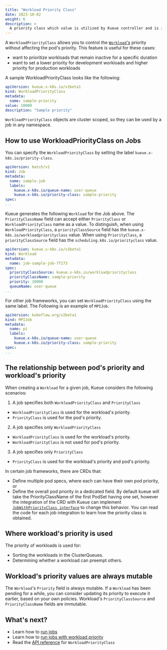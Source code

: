```yaml
---
title: "Workload Priority Class"
date: 2023-10-02
weight: 6
description: >
  A priority class which value is utilized by Kueue controller and is independent from pod's priority.
---
```


A `WorkloadPriorityClass` allows you to control the [`Workload`'s](/docs/concepts/workload) priority without affecting the pod's priority.
This feature is useful for these cases:
- want to prioritize workloads that remain inactive for a specific duration
- want to set a lower priority for development workloads and higher priority for production workloads

A sample WorkloadPriorityClass looks like the following:

```yaml
apiVersion: kueue.x-k8s.io/v1beta1
kind: WorkloadPriorityClass
metadata:
  name: sample-priority
value: 10000
description: "Sample priority"
```

`WorkloadPriorityClass` objects are cluster scoped, so they can be used by a job in any namespace.

## How to use WorkloadPriorityClass on Jobs

You can specify the `WorkloadPriorityClass` by setting the label `kueue.x-k8s.io/priority-class`.

```yaml
apiVersion: batch/v1
kind: Job
metadata:
  name: sample-job
  labels:
    kueue.x-k8s.io/queue-name: user-queue
    kueue.x-k8s.io/priority-class: sample-priority
spec:
...
```

Kueue generates the following `Workload` for the Job above.
The `PriorityClassName` field can accept either `PriorityClass` or
`WorkloadPriorityClass` name as a value. To distinguish, when using `WorkloadPriorityClass`,
a `priorityClassSource` field has the `kueue.x-k8s.io/workloadpriorityclass` value.
When using `PriorityClass`, a `priorityClassSource` field has the `scheduling.k8s.io/priorityclass` value.

```yaml
apiVersion: kueue.x-k8s.io/v1beta1
kind: Workload
metadata:
  name: job-sample-job-7f173
spec:
  priorityClassSource: kueue.x-k8s.io/workloadpriorityclass
  priorityClassName: sample-priority
  priority: 10000
  queueName: user-queue
...
```

For other job frameworks, you can set `WorkloadPriorityClass` using the same label.
The Following is an example of `MPIJob`.

```yaml
apiVersion: kubeflow.org/v2beta1
kind: MPIJob
metadata:
  name: pi
  labels:
    kueue.x-k8s.io/queue-name: user-queue
    kueue.x-k8s.io/priority-class: sample-priority
spec:
...
```

## The relationship between pod's priority and workload's priority

When creating a `Workload` for a given job, Kueue considers the following scenarios:
1. A job specifies both `WorkloadPriorityClass` and `PriorityClass`
- `WorkloadPriorityClass` is used for the workload's priority.
- `PriorityClass` is used for the pod's priority.
2. A job specifies only `WorkloadPriorityClass`
- `WorkloadPriorityClass` is used for the workload's priority.
- `WorkloadPriorityClass` is not used for pod's priority.
3. A job specifies only `PriorityClass`
- `PriorityClass` is used for the workload's priority and pod's priority.

In certain job frameworks, there are CRDs that:
- Define multiple pod specs, where each can have their own pod priority, or
- Define the overall pod priority in a dedicated field.
By default kueue will take the PriorityClassName of the first PodSet having one set,
however the integration of the CRD with Kueue can implement
[`JobWithPriorityClass interface`](https://github.com/kubernetes-sigs/kueue/blob/e162f8508b503d20feb9b31fd0b27d91e58f2c2f/pkg/controller/jobframework/interface.go#L81-L84)
to change this behavior. You can read the code for each job integration
to learn how the priority class is obtained.

## Where workload's priority is used

The priority of workloads is used for:
- Sorting the workloads in the ClusterQueues.
- Determining whether a workload can preempt others.

## Workload's priority values are always mutable

The `Workload`'s `Priority` field is always mutable.
If a `Workload` has been pending for a while, you can consider updating its priority to execute it earlier,
based on your own policies.
Workload's `PriorityClassSource` and `PriorityClassName` fields are immutable.

## What's next?

- Learn how to [run jobs](/docs/tasks/run/jobs)
- Learn how to [run jobs with workload priority](/docs/tasks/manage/run_job_with_workload_priority)
- Read the [API reference](/docs/reference/kueue.v1beta1/#kueue-x-k8s-io-v1beta1-WorkloadPriorityClass) for `WorkloadPriorityClass`
